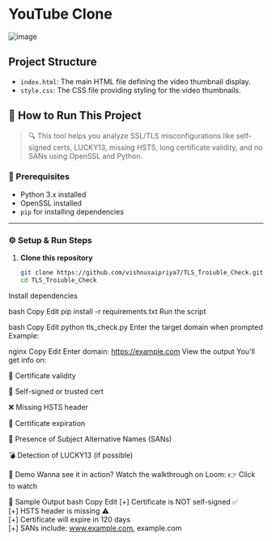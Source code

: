 # YouTube Clone

![image](https://github.com/rishiiiidha/youtube-clone/assets/126899168/d52b2aa0-bf71-426d-bbed-1d2127e9be60)

## Project Structure

- `index.html`: The main HTML file defining the video thumbnail display.
- `style.css`: The CSS file providing styling for the video thumbnails.

## 🚀 How to Run This Project

> 🔍 This tool helps you analyze SSL/TLS misconfigurations like self-signed certs, LUCKY13, missing HSTS, long certificate validity, and no SANs using OpenSSL and Python.

### 🧰 Prerequisites

- Python 3.x installed
- OpenSSL installed
- `pip` for installing dependencies

---

### ⚙️ Setup & Run Steps

1. **Clone this repository**
   ```bash
   git clone https://github.com/vishnusaipriya7/TLS_Troiuble_Check.git
   cd TLS_Troiuble_Check

  Install dependencies

bash
Copy
Edit
pip install -r requirements.txt
Run the script

bash
Copy
Edit
python tls_check.py
Enter the target domain when prompted Example:

nginx
Copy
Edit
Enter domain: https://example.com
View the output You'll get info on:

🧾 Certificate validity

🔐 Self-signed or trusted cert

❌ Missing HSTS header

📅 Certificate expiration

🧬 Presence of Subject Alternative Names (SANs)

💣 Detection of LUCKY13 (if possible)

🎥 Demo
Wanna see it in action? Watch the walkthrough on Loom:
👉 Click to watch

🧪 Sample Output
bash
Copy
Edit
[+] Certificate is NOT self-signed ✅  
[+] HSTS header is missing ⚠️  
[+] Certificate will expire in 120 days  
[+] SANs include: www.example.com, example.com 



